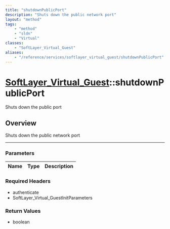 ```yaml
---
title: "shutdownPublicPort"
description: "Shuts down the public network port"
layout: "method"
tags:
    - "method"
    - "sldn"
    - "Virtual"
classes:
    - "SoftLayer_Virtual_Guest"
aliases:
    - "/reference/services/softlayer_virtual_guest/shutdownPublicPort"
---
```

# [SoftLayer_Virtual_Guest](/reference/services/SoftLayer_Virtual_Guest)::shutdownPublicPort


Shuts down the public port


## Overview 
Shuts down the public network port

-----

### Parameters 
|Name | Type | Description |
| --- | --- | --- |


### Required Headers
* authenticate
* SoftLayer_Virtual_GuestInitParameters


### Return Values
* boolean




